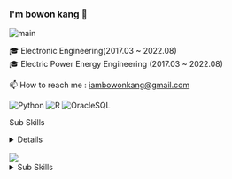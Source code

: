 ### I'm bowon kang 👋

![main](https://user-images.githubusercontent.com/117331188/209515349-a25e8c95-d365-44fb-a54b-79a436c2b185.jpg)

🎓 Electronic Engineering(2017.03 ~ 2022.08)
<br>
🎓 Electric Power Energy Engineering (2017.03 ~ 2022.08)

📫 How to reach me : iambowonkang@gmail.com


![Python](https://img.shields.io/badge/-Python-3178C6?style=flat-square&logo=Python&logoColor=white)
![R](https://img.shields.io/badge/-R-A8B9CC?style=flat-square&logo=R&logoColor=black)
![OracleSQL](https://img.shields.io/badge/-Oracle-FD5750?style=flat-square&logo=Oracle&logoColor=white)

<summary>Sub Skills</summary>
<p></p>
<details>
![C++](https://img.shields.io/badge/C++-00599C?style=flat-square&logo=cplusplus&logoColor=white) 
</details>


<br>
<img src="https://img.shields.io/badge/Flask-000000?style=flat-square&logo=flask&logoColor=white">
<details>
<summary>Sub Skills</summary>
<p></p>
<img src="https://img.shields.io/badge/html5-E34F26?style=flat-square&logo=html5&logoColor=white">
<img src="https://img.shields.io/badge/css-1572B6?style=flat-square&logo=css3&logoColor=white">
<img src="https://img.shields.io/badge/django-092E20?style=flat-square&logo=django&logoColor=white">
<img src="https://img.shields.io/badge/bootstrap-7952B3?style=flat-square&logo=bootstrap&logoColor=white">
</details>

<!--
**hibobo98/hibobo98** is a ✨ _special_ ✨ repository because its `README.md` (this file) appears on your GitHub profile.

Here are some ideas to get you started:

- 🔭 I’m currently working on ...
- 🌱 I’m currently learning ...
- 👯 I’m looking to collaborate on ...
- 🤔 I’m looking for help with ...
- 💬 Ask me about ...
- 📫 How to reach me: ...
- 😄 Pronouns: ...
- ⚡ Fun fact: ...
-->

